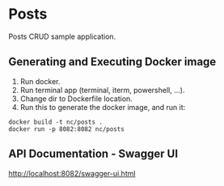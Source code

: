 # Posts

Posts CRUD sample application.

## Generating and Executing Docker image

 1. Run docker.
 2. Run terminal app (terminal, iterm, powershell, ...).
 3. Change dir to Dockerfile location.
 4. Run this to generate the docker image, and run it:
 
```
docker build -t nc/posts .
docker run -p 8082:8082 nc/posts
```

## API Documentation - Swagger UI

[http://localhost:8082/swagger-ui.html](http://localhost:8082/swagger-ui.html)
